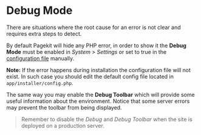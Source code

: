 # Debug Mode

<p class="uk-article-lead">There are situations where the root cause for an error is not clear and requires extra steps to detect.</p>

By default Pagekit will hide any PHP error, in order to show it the **Debug Mode** must be enabled in *System > Settings* or set to true in the [configuration file](getting-started/configuration-file.md) manually.

**Note:** If the error happens during installation the configuration file will not exist. In such case you should edit the default config file located in `app/installer/config.php`.

The same way you may enable the **Debug Toolbar** which will provide some useful information about the environment. Notice that some server errors may prevent the toolbar from being displayed.

> Remember to disable the *Debug* and *Debug Toolbar* when the site is deployed on a production server.
